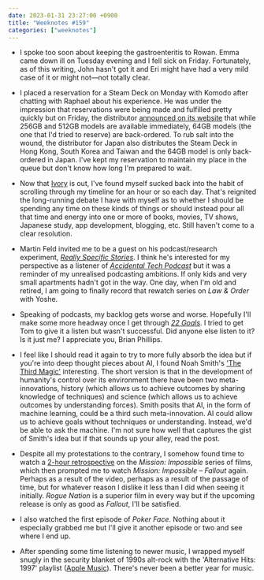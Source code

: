 ```yaml
---
date: 2023-01-31 23:27:00 +0900
title: "Weeknotes #159"
categories: ["weeknotes"]
---
```


- I spoke too soon about keeping the gastroenteritis to Rowan. Emma came down ill on Tuesday evening and I fell sick on Friday. Fortunately, as of this writing, John hasn't got it and Eri might have had a very mild case of it or might not—not totally clear.

- I placed a reservation for a Steam Deck on Monday with Komodo after chatting with Raphael about his experience. He was under the impression that reservations were being made and fulfilled pretty quickly but on Friday, the distributor [announced on its website](https://komodo.jp/news/steamdeck-instock.html) that while 256GB and 512GB models are available immediately, 64GB models (the one that I'd tried to reserve) are back-ordered. To rub salt into the wound, the distributor for Japan also distributes the Steam Deck in Hong Kong, South Korea and Taiwan and the 64GB model is only back-ordered in Japan. I've kept my reservation to maintain my place in the queue but don't know how long I'm prepared to wait.

- Now that [Ivory](https://tapbots.com/ivory/) is out, I've found myself sucked back into the habit of scrolling through my timeline for an hour or so each day. That's reignited the long-running debate I have with myself as to whether I should be spending any time on these kinds of things or should instead pour all that time and energy into one or more of books, movies, TV shows, Japanese study, app development, blogging, etc. Still haven't come to a clear resolution.

- Martin Feld invited me to be a guest on his podcast/research experiment, [_Really Specific Stories_](https://www.rsspod.net/). I think he's interested for my perspective as a listener of [_Accidental Tech Podcast_](https://atp.fm) but it was a reminder of my unrealised podcasting ambitions. If only kids and very small apartments hadn't got in the way. One day, when I'm old and retired, I am going to finally record that rewatch series on _Law & Order_ with Yoshe.

- Speaking of podcasts, my backlog gets worse and worse. Hopefully I'll make some more headway once I get through [_22 Goals_](https://www.theringer.com/22-goals). I tried to get Tom to give it a listen but wasn't successful. Did anyone else listen to it? Is it just me? I appreciate you, Brian Phillips.

- I feel like I should read it again to try to more fully absorb the idea but if you're into deep thought pieces about AI, I found Noah Smith's ['The Third Magic'](https://noahpinion.substack.com/p/the-third-magic) interesting. The short version is that in the development of humanity's control over its environment there have been two meta-innovations, history (which allows us to achieve outcomes by sharing knowledge of techniques) and science (which allows us to achieve outcomes by understanding forces). Smith posits that AI, in the form of machine learning, could be a third such meta-innovation. AI could allow us to achieve goals without techniques or understanding. Instead, we'd be able to ask the machine. I'm not sure how well that captures the gist of Smith's idea but if that sounds up your alley, read the post.

- Despite all my protestations to the contrary, I somehow found time to watch a [2-hour retrospective](https://youtu.be/y9DqpHJs7ws) on the _Mission: Impossible_ series of films, which then prompted me to watch _Mission: Impossible – Fallout_ again. Perhaps as a result of the video, perhaps as a result of the passage of time, but for whatever reason I dislike it less than I did when seeing it initially. _Rogue Nation_ is a superior film in every way but if the upcoming release is only as good as _Fallout_, I'll be satisfied.

- I also watched the first episode of _Poker Face_. Nothing about it especially grabbed me but I'll give it another episode or two and see where I end up.

- After spending some time listening to newer music, I wrapped myself snugly in the security blanket of 1990s alt-rock with the 'Alternative Hits: 1997' playlist ([Apple Music](https://music.apple.com/us/playlist/alternative-hits-1997/pl.0fffdebef4a3465384a8b56d50f9d8bd)). There's never been a better year for music.
